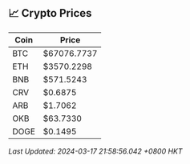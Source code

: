 ## 📈 Crypto Prices

| Coin | Price |
| ---- | ----- |
| BTC | $67076.7737 |
| ETH | $3570.2298 |
| BNB | $571.5243 |
| CRV | $0.6875 |
| ARB | $1.7062 |
| OKB | $63.7330 |
| DOGE | $0.1495 |

_Last Updated: 2024-03-17 21:58:56.042 +0800 HKT_